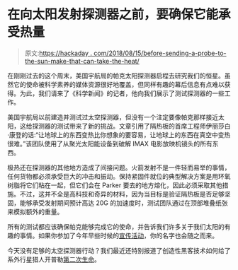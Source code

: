 # 在向太阳发射探测器之前，要确保它能承受热量

> 原文:[https://hackaday . com/2018/08/15/before-sending-a-probe-to-the-sun-make-that-can-take-the-heat/](https://hackaday.com/2018/08/15/before-sending-a-probe-to-the-sun-make-sure-it-can-take-the-heat/)

在刚刚过去的这个周末，美国宇航局的帕克太阳探测器启程去研究我们的恒星。虽然它的使命被科学素养的媒体资源很好地覆盖，但同样有趣的幕后信息有点难以获得。为此，我们请来了《科学新闻》的记者，他向我们展示了测试探测器的一些工作。

美国宇航局以前建造并测试过太空探测器，但没有一个注定要像帕克那样接近太阳，这给探测器的测试带来了新的挑战。文章引用了隔热板的首席工程师伊丽莎白·康登的话:“让地球上的东西变热比你想象的要容易，让地球上的东西在真空中变热很难。”该团队使用了从聚光太阳能设备到破解 IMAX 电影放映机镜头的所有东西。

极热还在探测器的其他地方造成了间接问题。火箭发射不是一件轻而易举的事情，任何货物都必须承受巨大的冲击和振动。保持紧固件就位的典型解决方案是用环氧树脂将它们粘在一起，但它们会在 Parker 要去的地方熔化，因此必须采取其他措施。不过，这并不全是高科技和奇异的材料，因为当目标是验证隔热板是否足够坚固，能够承受发射期间预计高达 20G 的加速度时，测试团队通过在顶部堆叠纸张来模拟额外的重量。

所有的测试都应该确保帕克能够完成它的使命，并告诉我们许多关于我们太阳的有趣的事情。如果你参加了今年早些时候的[宣传活动](https://hackaday.com/2018/04/12/get-your-name-on-the-hottest-list-in-the-solar-system/)，你的名字也会随之而来。

今天没有足够的太空探测器行动？我们最近还特别报道了创造性黑客技术如何给了系外行星猎人开普勒[第二次生命](https://hackaday.com/2018/07/31/kepler-nears-end-of-epic-journey)。